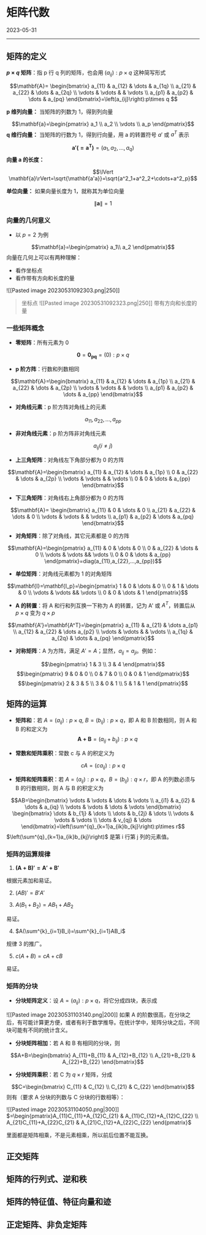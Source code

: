 # 矩阵代数

2023-05-31
****
## 矩阵的定义

**$p\times q$ 矩阵**：指 p 行 q 列的矩阵，也会用 $(a_{ij}):p\times q$ 这种简写形式

$$\mathbf{A}=
\begin{bmatrix} a_{11} & a_{12} & \dots & a_{1q} \\ a_{21} & a_{22} & \dots & a_{2q} \\ \vdots & \vdots & & \vdots \\ a_{p1} & a_{p2} & \dots & a_{pq} \end{bmatrix}=\left(a_{ij}\right):p\times q
$$

**p 维列向量：** 当矩阵的列数为 1，得到列向量

$$\mathbf{a}=\begin{pmatrix}
a_1 \\
a_2 \\
\vdots \\
a_p
\end{pmatrix}$$
**q 维行向量：** 当矩阵的行数为 1，得到行向量，用 a 的转置符号 $a'$ 或 $a^T$ 表示

$$\mathbf{a'(=a^T)}=(a_1,a_2,...,a_q)$$
**向量 a 的长度：**

$$\lVert \mathbf{a}\rVert=\sqrt{\mathbf{a'a}}=\sqrt{a^2_1+a^2_2+\cdots+a^2_p}$$

**单位向量：** 如果向量长度为 1，就称其为单位向量

$$\lVert \mathbf{a}\rVert=1$$

### 向量的几何意义

- 以 $p=2$ 为例

$$\mathbf{a}=\begin{pmatrix}
a_1\\
a_2
\end{pmatrix}$$
向量在几何上可以有两种理解：

- 看作坐标点
- 看作带有方向和长度的量

![[Pasted image 20230531092303.png|250]]
> 坐标点
![[Pasted image 20230531092323.png|250]]
> 带有方向和长度的量

### 一些矩阵概念

- **零矩阵**：所有元素为 0

$$\mathbf{0}=\mathbf{0_{pq}}=(0):p\times q$$
- **p 阶方阵**：行数和列数相同

$$\mathbf{A}=\begin{bmatrix} a_{11} & a_{12} & \dots & a_{1p} \\ a_{21} & a_{22} & \dots & a_{2p} \\ \vdots & \vdots & & \vdots \\ a_{p1} & a_{p2} & \dots & a_{pp} \end{bmatrix}$$
- **对角线元素**：p 阶方阵对角线上的元素

$$a_{11},a_{22},...,a_{pp}$$
- **非对角线元素**：p 阶方阵非对角线元素

$$a_{ij}(i\ne j)$$
- **上三角矩阵**：对角线左下角部分都为 0 的方阵

$$\mathbf{A}=\begin{bmatrix} a_{11} & a_{12} & \dots & a_{1p} \\ 0 & a_{22} & \dots & a_{2p} \\ \vdots & \vdots & & \vdots \\ 0 & 0 & \dots & a_{pp} \end{bmatrix}$$
- **下三角矩阵**：对角线右上角部分都为 0 的方阵

$$\mathbf{A}=
\begin{bmatrix}
a_{11} & 0 & \dots & 0 \\ 
a_{21} & a_{22} & \dots & 0 \\ 
\vdots & \vdots & & \vdots \\ 
a_{p1} & a_{p2} & \dots & a_{pq} 
\end{bmatrix}$$
- **对角矩阵**：除了对角线，其它元素都是 0 的方阵

$$\mathbf{A}=\begin{pmatrix}
a_{11} & 0 & \dots & 0 \\
0 & a_{22} & \dots & 0 \\
\vdots & \vdots && \vdots \\
0 & 0 & \dots & a_{pp}
\end{pmatrix}=diag(a_{11},a_{22},...,a_{pp})$$

- **单位矩阵**：对角线元素都为 1 的对角矩阵

$$\mathbf{I}=\mathbf{I_p}=\begin{pmatrix}
1 & 0 & \dots & 0 \\
0 & 1 & \dots & 0 \\
\vdots & \vdots && \vdots \\
0 & 0 & \dots & 1
\end{pmatrix}$$
- **A 的转置**：将 A 和行和列互换一下称为 A 的转置，记为 A' 或 $A^T$，转置后从 $p\times q$ 变为 $q\times p$

$$\mathbf{A'}=\mathbf{A^T}=\begin{pmatrix}
a_{11} & a_{21} & \dots a_{p1} \\
a_{12} & a_{22} & \dots a_{p2} \\
\vdots & \vdots & & \vdots \\
a_{1q} & a_{2q} & \dots & a_{pq}
\end{pmatrix}$$
- **对称矩阵**：A 为方阵，满足 $A'=A$；显然，$a_{ij}=a_{ji}$。例如：

$$\begin{pmatrix}
1 & 3 \\
3 & 4
\end{pmatrix}$$
$$\begin{pmatrix}
9 & 0 & 0 \\
0 & 7 & 0 \\
0 & 0 & 1 
\end{pmatrix}$$
$$\begin{pmatrix}
2 & 3 & 5 \\
3 & 0 & 1 \\
5 & 1 & 1 
\end{pmatrix}$$
## 矩阵的运算

- **矩阵和**：若 $A=(a_{ij}):p\times q$, $B=(b_{ij}):p\times q$，即 A 和 B 阶数相同，则 A 和 B 的和定义为
$$\mathbf{A+B}=(a_{ij}+b_{ij}):p\times q$$


- **常数和矩阵乘积**：常数 c 与 A 的积定义为

$$cA=(ca_{ij}):p\times q$$

- **矩阵和矩阵乘积**：若 $A=(a_{ij}):p\times q$，$B=(b_{ij}):q\times r$，即 A 的列数必须与 B 的行数相同，则 A 与 B 的积定义为

$$AB=\begin{bmatrix}
\vdots & \vdots & \dots & \vdots \\
a_{i1} & a_{i2} & \dots & a_{iq} \\
\vdots & \vdots & \dots & \vdots
\end{bmatrix}
\begin{bmatrix}
\dots & b_{1j} & \dots \\
\dots & b_{2j} & \dots \\
\vdots & \vdots & \vdots \\
\dots & v_{qj} & \dots 
\end{bmatrix}=\left(\sum^{q}_{k=1}a_{ik}b_{kj}\right):p\times r$$
$\left(\sum^{q}_{k=1}a_{ik}b_{kj}\right)$ 是第 i 行第 j 列的元素值。

### 矩阵的运算规律

1. $\boldsymbol{(A+B)'=A'+B'}$

根据元素加和易证。

2. $(AB)'=B'A'$

3. $A(B_1+B_2)=AB_1+AB_2$

易证。

4. $A(\sum^{k}_{i=1}B_i)=\sum^{k}_{i=1}AB_i$

规律 3 的推广。

5. $c(A+B)=cA+cB$

易证。

### 矩阵的分块

- **分块矩阵定义**：设 $A=(a_{ij}):p\times q$，将它分成四块，表示成

![[Pasted image 20230531103140.png|200]]
如果 A 的阶数很高，在分块之后，有可能计算更方便，或者有利于数学推导。在统计学中，矩阵分块之后，不同块可能有不同的统计含义。

- **分块矩阵相加**：若 A 和 B 有相同的分块，则

$$A+B=\begin{bmatrix}
A_{11}+B_{11} & A_{12}+B_{12} \\
A_{21}+B_{21} & A_{22}+B_{22}
\end{bmatrix}$$
- **分块矩阵乘积**：若 C 为 $q\times r$ 矩阵，分成

$$C=\begin{bmatrix}
C_{11} & C_{12} \\
C_{21} & C_{22}
\end{bmatrix}$$
则有（要求 A 分块的列数与 C 分块的行数相等）：

![[Pasted image 20230531104050.png|300]]
$=\begin{pmatrix}A_{11}C_{11}+A_{12}C_{21} & A_{11}C_{12}+A_{12}C_{22} \\ A_{21}C_{11}+A_{22}C_{21} & A_{21}C_{12}+A_{22}C_{22} \end{pmatrix}$

里面都是矩阵相乘，不是元素相乘，所以前后位置不能互换。


## 正交矩阵

## 矩阵的行列式、逆和秩

## 矩阵的特征值、特征向量和迹

## 正定矩阵、非负定矩阵


